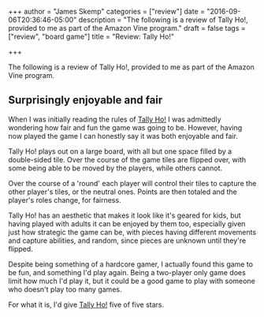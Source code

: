 +++
author = "James Skemp"
categories = ["review"]
date = "2016-09-06T20:36:46-05:00"
description = "The following is a review of Tally Ho!, provided to me as part of the Amazon Vine program."
draft = false
tags = ["review", "board game"]
title = "Review: Tally Ho!"

+++

The following is a review of Tally Ho!, provided to me as part of the Amazon Vine program.

## Surprisingly enjoyable and fair

When I was initially reading the rules of [Tally Ho!][product] I was admittedly wondering how fair and fun the game was going to be. However, having now played the game I can honestly say it was both enjoyable and fair.

Tally Ho! plays out on a large board, with all but one space filled by a double-sided tile. Over the course of the game tiles are flipped over, with some being able to be moved by the players, while others cannot.

Over the course of a 'round' each player will control their tiles to capture the other player's tiles, or the neutral ones. Points are then totaled and the player's roles change, for fairness.

Tally Ho! has an aesthetic that makes it look like it's geared for kids, but having played with adults it can be enjoyed by them too, especially given just how strategic the game can be, with pieces having different movements and capture abilities, and random, since pieces are unknown until they're flipped.

Despite being something of a hardcore gamer, I actually found this game to be fun, and something I'd play again. Being a two-player only game does limit how much I'd play it, but it could be a good game to play with someone who doesn't play too many games.

For what it is, I'd give [Tally Ho!][product] five of five stars.

[product]: http://amzn.to/2c2FIly
